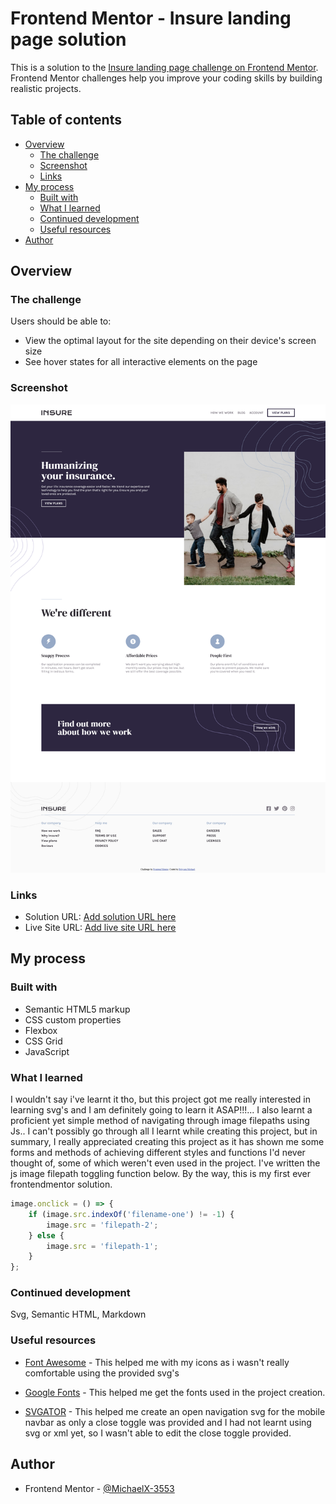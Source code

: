 # Frontend Mentor - Insure landing page solution

This is a solution to the [Insure landing page challenge on Frontend Mentor](https://www.frontendmentor.io/challenges/insure-landing-page-uTU68JV8). Frontend Mentor challenges help you improve your coding skills by building realistic projects.

## Table of contents

- [Overview](#overview)
  - [The challenge](#the-challenge)
  - [Screenshot](#screenshot)
  - [Links](#links)
- [My process](#my-process)
  - [Built with](#built-with)
  - [What I learned](#what-i-learned)
  - [Continued development](#continued-development)
  - [Useful resources](#useful-resources)
- [Author](#author)

## Overview

### The challenge

Users should be able to:

- View the optimal layout for the site depending on their device's screen size
- See hover states for all interactive elements on the page

### Screenshot

![](./screenshot.jpg)

### Links

- Solution URL: [Add solution URL here](https://your-solution-url.com)
- Live Site URL: [Add live site URL here](https://insure-fem-michaelx.netlify.app)

## My process

### Built with

- Semantic HTML5 markup
- CSS custom properties
- Flexbox
- CSS Grid
- JavaScript

### What I learned

I wouldn't say i've learnt it tho, but this project got me really interested in learning svg's and I am definitely going to learn it ASAP!!!... I also learnt a proficient yet simple method of navigating through image filepaths using Js.. I can't possibly go through all I learnt while creating this project, but in summary, I really appreciated creating this project as it has shown me some forms and methods of achieving different styles and functions I'd never thought of, some of which weren't even used in the project. I've written the js image filepath toggling function below. By the way, this is my first ever frontendmentor solution.

```js
image.onclick = () => {
	if (image.src.indexOf('filename-one') != -1) {
		image.src = 'filepath-2';
	} else {
		image.src = 'filepath-1';
	}
};
```

### Continued development

Svg, Semantic HTML, Markdown

### Useful resources

- [Font Awesome](https://fontawesome.com) - This helped me with my icons as i wasn't really comfortable using the provided svg's

- [Google Fonts](https://fonts.google.com) - This helped me get the fonts used in the project creation.

- [SVGATOR](https://www.svgator.com/) - This helped me create an open navigation svg for the mobile navbar as only a close toggle was provided and I had not learnt using svg or xml yet, so I wasn't able to edit the close toggle provided.

## Author

- Frontend Mentor - [@MichaelX-3553](https://www.frontendmentor.io/profile/MichaelX-3553)
